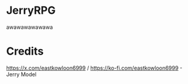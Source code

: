 # JerryRPG
 awawawawawawa


# Credits

https://x.com/eastkowloon6999 / https://ko-fi.com/eastkowloon6999 - Jerry Model
